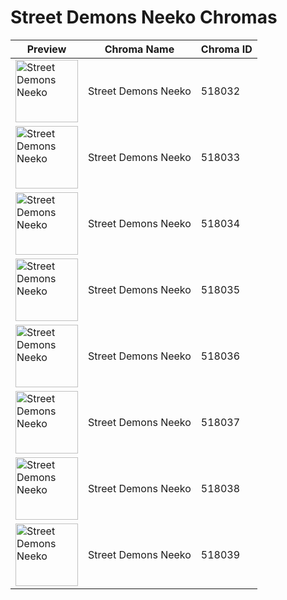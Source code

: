 # Street Demons Neeko Chromas

| Preview | Chroma Name | Chroma ID |
|---|---|---|
| <img src='https://raw.communitydragon.org/latest/plugins/rcp-be-lol-game-data/global/default/v1/champion-chroma-images/518/518032.png' alt='Street Demons Neeko' width='100'> | Street Demons Neeko | 518032 |
| <img src='https://raw.communitydragon.org/latest/plugins/rcp-be-lol-game-data/global/default/v1/champion-chroma-images/518/518033.png' alt='Street Demons Neeko' width='100'> | Street Demons Neeko | 518033 |
| <img src='https://raw.communitydragon.org/latest/plugins/rcp-be-lol-game-data/global/default/v1/champion-chroma-images/518/518034.png' alt='Street Demons Neeko' width='100'> | Street Demons Neeko | 518034 |
| <img src='https://raw.communitydragon.org/latest/plugins/rcp-be-lol-game-data/global/default/v1/champion-chroma-images/518/518035.png' alt='Street Demons Neeko' width='100'> | Street Demons Neeko | 518035 |
| <img src='https://raw.communitydragon.org/latest/plugins/rcp-be-lol-game-data/global/default/v1/champion-chroma-images/518/518036.png' alt='Street Demons Neeko' width='100'> | Street Demons Neeko | 518036 |
| <img src='https://raw.communitydragon.org/latest/plugins/rcp-be-lol-game-data/global/default/v1/champion-chroma-images/518/518037.png' alt='Street Demons Neeko' width='100'> | Street Demons Neeko | 518037 |
| <img src='https://raw.communitydragon.org/latest/plugins/rcp-be-lol-game-data/global/default/v1/champion-chroma-images/518/518038.png' alt='Street Demons Neeko' width='100'> | Street Demons Neeko | 518038 |
| <img src='https://raw.communitydragon.org/latest/plugins/rcp-be-lol-game-data/global/default/v1/champion-chroma-images/518/518039.png' alt='Street Demons Neeko' width='100'> | Street Demons Neeko | 518039 |
